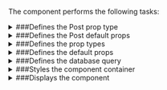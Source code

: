 The component performs the following tasks:

<details>
	<summary>###Defines the Post prop type

</summary>
</details>

<details>
	<summary>###Defines the Post default props

</summary>
</details>

<details>
	<summary>###Defines the prop types

</summary>
</details>

<details>
	<summary>###Defines the default props

</summary>
</details>

<details>
	<summary>###Defines the database query

</summary>
</details>

<details>
	<summary>###Styles the component container

</summary>
</details>

<details>
	<summary>###Displays the component

</summary>
</details>

